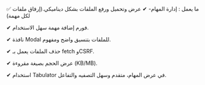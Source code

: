 ✅ ما يعمل :
إدارة المهام- 
✔ عرض وتحميل ورفع الملفات بشكل ديناميكي.(إرفاق ملفات لكل مهمة)

✔ فورم إضافة مهمة سهل الاستخدام.

✔ نافذة Modal للملفات بتنسيق واضح ومفهوم.

✔ حذف الملفات يعمل بـ fetch وCSRF.

✔ عرض الحجم بصيغة مقروءة (KB/MB).

✔ استخدام Tabulator في عرض المهام، متقدم وسهل التصفيه والتفاعل.

